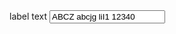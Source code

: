 <div class="au-body au-body--dark">
  <label for="text-input--dark">label text</label>
  <input class="au-text-input au-text-input--dark" name="text-input--dark" id="text-input--dark" type="text" value="ABCZ abcjg liI1 12340">
</div>
